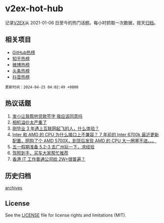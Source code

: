# v2ex-hot-hub

 记录[V2EX](https://www.v2ex.com/)从 2021-01-06 日至今的热门话题。每小时抓取一次数据，按天[归档](archives)。
 
 ## 相关项目

- [GitHub热榜](https://github.com/it985/github-hot-hub)
- [知乎热榜](https://github.com/it985/zhihu-hot-hub)
- [微博热榜](https://github.com/it985/weibo-hot-hub)
- [头条热榜](https://github.com/it985/toutiao-hot-hub)
- [抖音热榜](https://github.com/it985/douyin-hot-hub)


 `更新时间：2024-04-25 04:02:49 +0800`

## 热议话题

1. [发小让我帮他贷款签字 我应该同意吗](https://www.v2ex.com/t/1035269)
1. [相机溢价太严重了](https://www.v2ex.com/t/1035120)
1. [刚毕业 3 年遇上互联网起飞的人，什么体验？](https://www.v2ex.com/t/1035183)
1. [Inter 和 AMD 的 CPU 为什么接口上不兼容？ 7 年前的 Inter 6700k 最近更新配置，网购了个 AMD 5700X，到货后发现 AMD 的 CPU 大一圈塞不进。。。](https://www.v2ex.com/t/1035131)
1. [五一假期准备 5.2-3 去广州玩一下，求经验](https://www.v2ex.com/t/1035153)
1. [驾照到手，买车大家帮忙推荐](https://www.v2ex.com/t/1035245)
1. [香港 IT 工作普通公司给 2W+很普遍？](https://www.v2ex.com/t/1035172)

## 历史归档

[archives](archives)

## License

See the [LICENSE](LICENSE) file for license rights and limitations (MIT).
